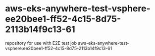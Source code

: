 # aws-eks-anywhere-test-vsphere-ee20bee1-ff52-4c15-8d75-2113b14f9c13-61
repository for use with E2E test job aws-eks-anywhere-test-vsphere:ee20bee1-ff52-4c15-8d75-2113b14f9c13-61
